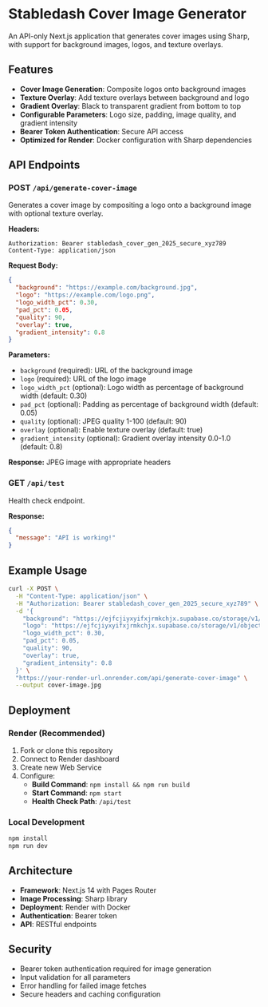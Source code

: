 # Stabledash Cover Image Generator

An API-only Next.js application that generates cover images using Sharp, with support for background images, logos, and texture overlays.

## Features

- **Cover Image Generation**: Composite logos onto background images
- **Texture Overlay**: Add texture overlays between background and logo
- **Gradient Overlay**: Black to transparent gradient from bottom to top
- **Configurable Parameters**: Logo size, padding, image quality, and gradient intensity
- **Bearer Token Authentication**: Secure API access
- **Optimized for Render**: Docker configuration with Sharp dependencies

## API Endpoints

### POST `/api/generate-cover-image`

Generates a cover image by compositing a logo onto a background image with optional texture overlay.

**Headers:**
```
Authorization: Bearer stabledash_cover_gen_2025_secure_xyz789
Content-Type: application/json
```

**Request Body:**
```json
{
  "background": "https://example.com/background.jpg",
  "logo": "https://example.com/logo.png",
  "logo_width_pct": 0.30,
  "pad_pct": 0.05,
  "quality": 90,
  "overlay": true,
  "gradient_intensity": 0.8
}
```

**Parameters:**
- `background` (required): URL of the background image
- `logo` (required): URL of the logo image
- `logo_width_pct` (optional): Logo width as percentage of background width (default: 0.30)
- `pad_pct` (optional): Padding as percentage of background width (default: 0.05)
- `quality` (optional): JPEG quality 1-100 (default: 90)
- `overlay` (optional): Enable texture overlay (default: true)
- `gradient_intensity` (optional): Gradient overlay intensity 0.0-1.0 (default: 0.8)

**Response:** JPEG image with appropriate headers

### GET `/api/test`

Health check endpoint.

**Response:**
```json
{
  "message": "API is working!"
}
```

## Example Usage

```bash
curl -X POST \
  -H "Content-Type: application/json" \
  -H "Authorization: Bearer stabledash_cover_gen_2025_secure_xyz789" \
  -d '{
    "background": "https://ejfcjiyxyifxjrmkchjx.supabase.co/storage/v1/object/public/backgrounds/bg1.jpg",
    "logo": "https://ejfcjiyxyifxjrmkchjx.supabase.co/storage/v1/object/public/logos/coinbase.png",
    "logo_width_pct": 0.30,
    "pad_pct": 0.05,
    "quality": 90,
    "overlay": true,
    "gradient_intensity": 0.8
  }' \
  "https://your-render-url.onrender.com/api/generate-cover-image" \
  --output cover-image.jpg
```

## Deployment

### Render (Recommended)

1. Fork or clone this repository
2. Connect to Render dashboard
3. Create new Web Service
4. Configure:
   - **Build Command**: `npm install && npm run build`
   - **Start Command**: `npm start`
   - **Health Check Path**: `/api/test`

### Local Development

```bash
npm install
npm run dev
```

## Architecture

- **Framework**: Next.js 14 with Pages Router
- **Image Processing**: Sharp library
- **Deployment**: Render with Docker
- **Authentication**: Bearer token
- **API**: RESTful endpoints

## Security

- Bearer token authentication required for image generation
- Input validation for all parameters
- Error handling for failed image fetches
- Secure headers and caching configuration
